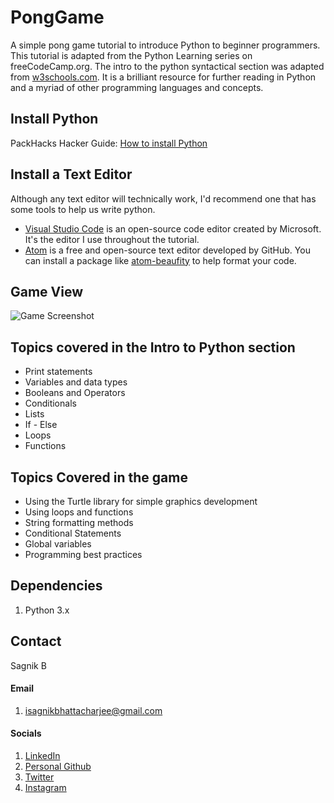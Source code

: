 # PongGame

A simple pong game tutorial to introduce Python to beginner programmers. This tutorial is adapted from the Python Learning series on freeCodeCamp.org. The intro to the python syntactical section was adapted from [w3schools.com](https://www.w3schools.com/python/default.asp). It is a brilliant resource for further reading in Python and a myriad of other programming languages and concepts.

## Install Python

PackHacks Hacker Guide: [How to install Python](https://www.notion.so/Hacker-Resources-cb0b84f22831494fb174571c065f502c#03d184ea17834231b0cc88b834352b0a)

## Install a Text Editor

Although any text editor will technically work, I'd recommend one that has some tools to help us write python.

- [Visual Studio Code](https://code.visualstudio.com/) is an open-source code editor created by Microsoft.
It's the editor I use throughout the tutorial.
- [Atom](https://atom.io/) is a free and open-source text editor developed by GitHub.
You can install a package like [atom-beaufity](https://atom.io/packages/atom-beautify) to help format your code.

## Game View

![Game Screenshot](https://user-images.githubusercontent.com/48783211/111239753-3becd280-85d0-11eb-940e-f2fc5a2925ef.png)

## Topics covered in the Intro to Python section

- Print statements
- Variables and data types
- Booleans and Operators
- Conditionals
- Lists
- If - Else
- Loops
- Functions

## Topics Covered in the game

- Using the Turtle library for simple graphics development
- Using loops and functions
- String formatting methods
- Conditional Statements
- Global variables
- Programming best practices

## Dependencies

1. Python 3.x

## Contact

Sagnik B

#### Email 

1. <isagnikbhattacharjee@gmail.com>

#### Socials
1. [LinkedIn](https://linkedin.com/in/sagnik10)
2. [Personal Github](https://github.com/isagnik)
3. [Twitter](https://twitter.com/isagnik10)
4. [Instagram](https://www.instagram.com/sagnik.cpp/)
